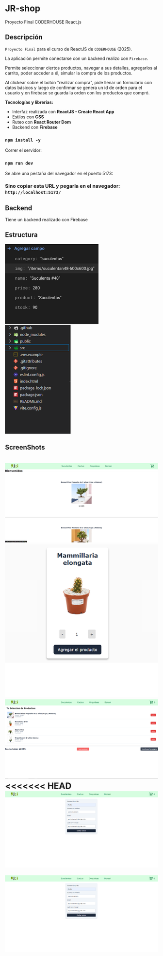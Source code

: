 # JR-shop
 Proyecto Final CODERHOUSE React.js 


## Descripción

`Proyecto Final` para el curso de ReactJS de `CODERHOUSE` (2025).

La aplicación permite conectarse con un backend realizo con `Firebase`.

Permite seleccionar ciertos productos, navegar a sus detalles, agregarlos al carrito, poder acceder a él, simular la compra de los productos.

Al clickear sobre el botón "realizar compra", pide llenar un formulario con datos básicos y luego de confirmar
se genera un id de orden para el usuario y en firebase se guarda la orden con los productos que compró.

**Tecnologías y librerías:**

- Interfaz realizada con **ReactJS - Create React App**
- Estilos con **CSS**
- Ruteo con **React Router Dom**
- Backend con **Firebase**

### `npm install -y`

Correr el servidor:

### `npm run dev`


Se abre una pestaña del navegador en el puerto 5173:

### Sino copiar esta URL y pegarla en el navegador: `http://localhost:5173/`

## Backend

Tiene un backend realizado con Firebase

## Estructura

![estructura FireBase](https://raw.githubusercontent.com/Jesus-romero04/React-Js-trabajo-Jesus-Romero/main/.github/images/imagen.png)
![estructura src](https://raw.githubusercontent.com/Jesus-romero04/React-Js-trabajo-Jesus-Romero/main/.github/images/imagen-2.png)


## ScreenShots

![image00](https://raw.githubusercontent.com/Jesus-romero04/React-Js-trabajo-Jesus-Romero/main/.github/images/imagen-3.png)
![image01](https://raw.githubusercontent.com/Jesus-romero04/React-Js-trabajo-Jesus-Romero/main/.github/images/imagen-4.png)
![image02](https://raw.githubusercontent.com/Jesus-romero04/React-Js-trabajo-Jesus-Romero/main/.github/images/imagen-5.png)
<<<<<<< HEAD
![image03](https://raw.githubusercontent.com/Jesus-romero04/React-Js-trabajo-Jesus-Romero/main/.github/images/imagen-6.png)
=======
![image03](https://raw.githubusercontent.com/Jesus-romero04/React-Js-trabajo-Jesus-Romero/main/.github/images/imagen-6.png)

